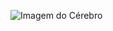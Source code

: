 ![Imagem do Cérebro](https://github.com/Henriquerezer/Machine_Learning/assets/87787728/a1a0128c-ab46-4d70-ae11-71cb685781eb)
